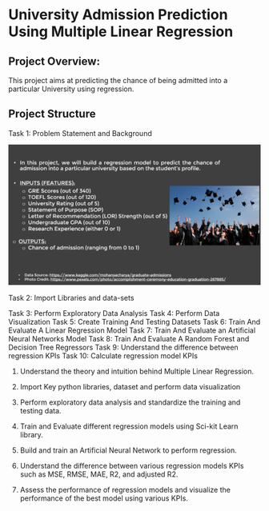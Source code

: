 # University Admission Prediction Using Multiple Linear Regression

## Project Overview: 

This project aims at predicting the chance of being admitted into a particular University using regression.

## Project Structure

Task 1: Problem Statement and Background

![](https://github.com/tsheng0315/Projects-on-CV/blob/main/University%20Admission%20Prediction%20Using%20Multiple%20Linear%20Regression/graphs/intro.png)

Task 2: Import Libraries and data-sets

Task 3: Perform Exploratory Data Analysis
Task 4: Perform Data Visualization
Task 5: Create Training And Testing Datasets
Task 6: Train And Evaluate A Linear Regression Model
Task 7: Train And Evaluate an Artificial Neural Networks Model
Task 8: Train And Evaluate A Random Forest and Decision Tree Regressors
Task 9: Understand the difference between regression KPIs
Task 10: Calculate regression model KPIs


1. Understand the theory and intuition behind Multiple Linear Regression.

2. Import Key python libraries, dataset and perform data visualization

3. Perform exploratory data analysis and standardize the training and testing data.

4. Train and Evaluate different regression models using Sci-kit Learn library.

5. Build and train an Artificial Neural Network to perform regression.

6. Understand the difference between various regression models KPIs such as MSE, RMSE, MAE, R2, and adjusted R2.

7. Assess the performance of regression models and visualize the performance of the best model using various KPIs.
